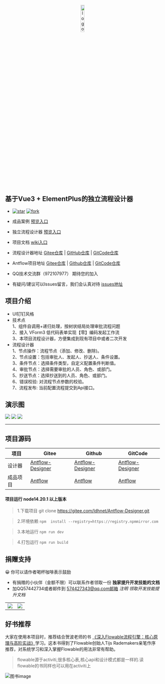 <p align="center" style="margin-bottom: 0 !important">
	<img alt="logo" src="https://gitee.com/ldhnet/ant-flow/raw/master/public/images/logo.png"   width = 15%;>
</p>  

## 基于Vue3 + ElementPlus的独立流程设计器

- [![star](https://gitee.com/ldhnet/Antflow-Designer/badge/star.svg?theme=dark)](https://gitee.com/ldhnet/Antflow-Designer/stargazers)  [![fork](https://gitee.com/ldhnet/Antflow-Designer/badge/fork.svg?theme=dark)](https://gitee.com/ldhnet/Antflow-Designer/members)

-  成品案例  [预览入口](http://14.103.207.27/admin/)
-  独立流程设计器 [预览入口](http://14.103.207.27/ant-flow/dist/) 
-  项目文档 [wiki入口](https://gitee.com/ldhnet/Antflow-Designer/wikis) 
-  流程设计器地址 [Gitee仓库](https://gitee.com/ldhnet/Antflow-Designer) | [GitHub仓库](https://github.com/ldhnet/Antflow-Designer) | [GitCode仓库](https://gitcode.com/ldhnet/Antflow-Designer/overview) 
-  Antflow项目地址 [Gitee仓库](https://gitee.com/tylerzhou/Antflow) | [Github仓库](https://github.com/mrtylerzhou/Antflow) | [GitCode仓库](https://gitcode.com/zypqqgc/Antflow/overview) 
 
- QQ技术交流群（972107977） 期待您的加入
- 有疑问/建议可以Issues留言，我们会认真对待  [issues地址](https://gitee.com/ldhnet/Antflow-Designer/issues)


## 项目介绍
- UI钉钉风格
- 技术点<br />
 1、组件自调用+递归处理，按树状结局处理审批流程问题<br />
 2、接入 VForm3 低代码表单实现【零】编码发起工作流<br />
 3、本项目流程设计器，方便集成到现有项目中或者二次开发<br /> 
- 流程设计器<br />
  1、节点操作：流程节点（添加、修改、删除)。<br />
  2、节点设置：包括审批人、发起人、抄送人、条件设置。<br />
  3、条件节点：选择条件类型，自定义配置条件判断值。<br />
  4、审批节点：选择需要审批的人员、角色、或部门。<br />
  5、抄送节点：选择抄送到的人员、角色、或部门。<br />
  6、错误校验: 对流程节点参数的校验。<br />
  7、流程发布: 当前配置流程提交到Api接口。<br /> 

## 演示图 

![](./public/images/10.png)
![](./public/images/11.png)
![](./public/images/12.png)  
  
-------------------   
## 项目源码

| 项目 | Gitee   | Github    | GitCode|
| ---- | ----| ---- | ---- |
| 设计器 | [Antflow-Designer](https://gitee.com/ldhnet/Antflow-Designer) | [Antflow-Designer](https://github.com/ldhnet/Antflow-Designer) | [Antflow-Designer](https://gitcode.com/ldhnet/FlowDesigner/overview) | 
| 成品项目 | [Antflow](https://gitee.com/tylerzhou/Antflow) | [Antflow](https://github.com/mrtylerzhou/Antflow) | [Antflow](https://gitcode.com/zypqqgc/Antflow/overview) |

#### 项目运行 node14.20.1 以上版本
> 1.下载项目 git clone https://gitee.com/ldhnet/Antflow-Designer.git

> 2.环境依赖  `npm  install --registry=https://registry.npmmirror.com`

> 3.本地运行 `npm run dev` 

> 4.打包运行 `npm run build` 


##  捐赠支持
😀 你可以请作者喝杯咖啡表示鼓励

- 有捐赠的小伙伴（金额不限）可以联系作者领取一份 **独家提升开发技能的文档** 
- 加QQ57442734或者邮件到 574427343@qq.com邮箱 *注明 领取开发技能提升文档*

<table>
    <tr>
        <td><img src="https://gitee.com/ldhnet/Antflow-Designer/raw/master/public/images/wxpay.jpg"/></td>
        <td><img src="https://gitee.com/ldhnet/Antflow-Designer/raw/master/public/images/alipay.jpg"/></td>
    </tr>  
</table>

## 好书推荐

大家在使用本项目时，推荐结合贺波老师的书
[《深入Flowable流程引擎：核心原理与高阶实战》](https://item.jd.com/14804836.html)学习。这本书得到了Flowable创始人Tijs Rademakers亲笔作序推荐，对系统学习和深入掌握Flowable的用法非常有帮助。

> flowable源于activiti,很多核心表,核心api和设计模式都是一样的.读flowable的书同样也可以用在activiti上

![图书image](https://gitee.com/tylerzhou/Antflow/raw/master/doc/images/flowablebook.jpg)
